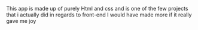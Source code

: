 This app is made up of purely Html and css and is one of the few projects that i actually did in regards to front-end
I would have made more if it really gave me joy
